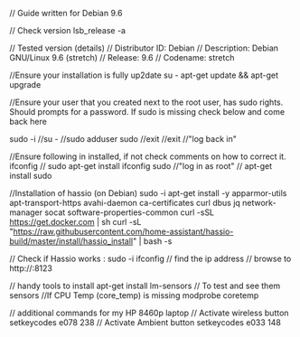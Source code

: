 // Guide written for Debian 9.6

// Check version
    lsb_release -a

// Tested version (details)
// Distributor ID: Debian
// Description:    Debian GNU/Linux 9.6 (stretch)
// Release:        9.6
// Codename:       stretch


//Ensure your installation is fully up2date
   su -
   apt-get update && apt-get upgrade

//Ensure your user that you created next to the root user, has sudo rights.  Should prompts for a password.  If sudo is missing check below and come back here

   sudo -i 
        //su -
        //sudo adduser <username> sudo
        //exit
        //exit
        //"log back in"

//Ensure following in installed, if not check comments on how to correct it.
    ifconfig
        // sudo apt-get install ifconfig
    sudo
        //"log in as root"
        // apt-get install sudo

//Installation of hassio (on Debian)
    sudo -i
    apt-get install -y apparmor-utils apt-transport-https avahi-daemon ca-certificates curl dbus jq network-manager socat software-properties-common
    curl -sSL https://get.docker.com | sh
    curl -sL "https://raw.githubusercontent.com/home-assistant/hassio-build/master/install/hassio_install" | bash -s

// Check if Hassio works : 
    sudo -i
    ifconfig
    // find the ip address
    // browse to http://<ipaddress>:8123

// handy tools to install
  apt-get install lm-sensors
  // To test and see them 
  sensors
  //If CPU Temp (core_temp) is missing
  modprobe coretemp

// additional commands for my HP 8460p laptop
    // Activate wireless button
    setkeycodes e078 238
    // Activate Ambient button
    setkeycodes e033 148
